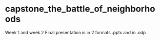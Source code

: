 # capstone_the_battle_of_neighborhoods
Week 1 and week 2
Final presentation is in 2 formats .pptx and in .odp
